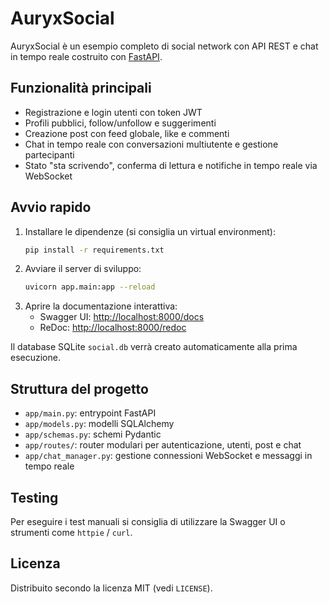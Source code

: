 # AuryxSocial

AuryxSocial è un esempio completo di social network con API REST e chat in tempo reale costruito con [FastAPI](https://fastapi.tiangolo.com/).

## Funzionalità principali

- Registrazione e login utenti con token JWT
- Profili pubblici, follow/unfollow e suggerimenti
- Creazione post con feed globale, like e commenti
- Chat in tempo reale con conversazioni multiutente e gestione partecipanti
- Stato "sta scrivendo", conferma di lettura e notifiche in tempo reale via WebSocket

## Avvio rapido

1. Installare le dipendenze (si consiglia un virtual environment):
   ```bash
   pip install -r requirements.txt
   ```
2. Avviare il server di sviluppo:
   ```bash
   uvicorn app.main:app --reload
   ```
3. Aprire la documentazione interattiva:
   - Swagger UI: [http://localhost:8000/docs](http://localhost:8000/docs)
   - ReDoc: [http://localhost:8000/redoc](http://localhost:8000/redoc)

Il database SQLite `social.db` verrà creato automaticamente alla prima esecuzione.

## Struttura del progetto

- `app/main.py`: entrypoint FastAPI
- `app/models.py`: modelli SQLAlchemy
- `app/schemas.py`: schemi Pydantic
- `app/routes/`: router modulari per autenticazione, utenti, post e chat
- `app/chat_manager.py`: gestione connessioni WebSocket e messaggi in tempo reale

## Testing

Per eseguire i test manuali si consiglia di utilizzare la Swagger UI o strumenti come `httpie` / `curl`.

## Licenza

Distribuito secondo la licenza MIT (vedi `LICENSE`).
